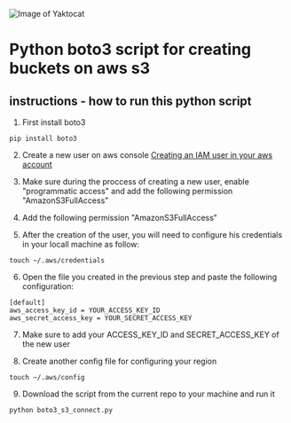 ![Image of Yaktocat](https://www.google.com/url?sa=i&url=https%3A%2F%2Fmorioh.com%2Fp%2Ffc78a1cbf807&psig=AOvVaw3z0Rag6-dQjKR0FyLn9DGA&ust=1627829956715000&source=images&cd=vfe&ved=0CAsQjRxqFwoTCKCA2KXJjfICFQAAAAAdAAAAABAg)
# Python boto3 script for creating buckets on aws s3
## instructions - how to run this python script
1) First install boto3

```
pip install boto3
```
2) Create a new user on aws console <a href="https://docs.aws.amazon.com/IAM/latest/UserGuide/id_users_create.html">Creating an IAM user in your aws account</a>

3) Make sure during the proccess of creating a new user, enable "programmatic access" and add the following permission "AmazonS3FullAccess"

4) Add the following permission "AmazonS3FullAccess"

5) After the creation of the user, you will need to configure his credentials in your locall machine as follow:
```
touch ~/.aws/credentials
```
6) Open the file you created in the previous step and paste the following configuration:
```
[default]
aws_access_key_id = YOUR_ACCESS_KEY_ID
aws_secret_access_key = YOUR_SECRET_ACCESS_KEY
```
7) Make sure to add your ACCESS_KEY_ID and SECRET_ACCESS_KEY of the new user

8) Create another config file for configuring your region
```
touch ~/.aws/config
```
9) Download the script from the current repo to your machine and run it
```
python boto3_s3_connect.py
```
